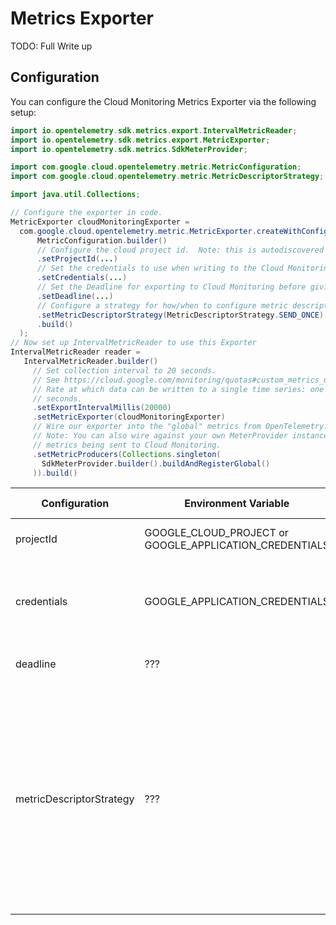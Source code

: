 # Metrics Exporter

TODO: Full Write up


## Configuration

You can configure the Cloud Monitoring Metrics Exporter via the following setup:

```java
import io.opentelemetry.sdk.metrics.export.IntervalMetricReader;
import io.opentelemetry.sdk.metrics.export.MetricExporter;
import io.opentelemetry.sdk.metrics.SdkMeterProvider;

import com.google.cloud.opentelemetry.metric.MetricConfiguration;
import com.google.cloud.opentelemetry.metric.MetricDescriptorStrategy;

import java.util.Collections;

// Configure the exporter in code.
MetricExporter cloudMonitoringExporter =
  com.google.cloud.opentelemetry.metric.MetricExporter.createWithConfiguration(
      MetricConfiguration.builder()
      // Configure the cloud project id.  Note: this is autodiscovered by default.
      .setProjectId(...)
      // Set the credentials to use when writing to the Cloud Monitoring API
      .setCredentials(...)
      // Set the Deadline for exporting to Cloud Monitoring before giving up.
      .setDeadline(...)
      // Configure a strategy for how/when to configure metric descriptors.
      .setMetricDescriptorStrategy(MetricDescriptorStrategy.SEND_ONCE)
      .build()
  );
// Now set up IntervalMetricReader to use this Exporter
IntervalMetricReader reader =
   IntervalMetricReader.builder()
     // Set collection interval to 20 seconds.
     // See https://cloud.google.com/monitoring/quotas#custom_metrics_quotas
     // Rate at which data can be written to a single time series: one point each 10
     // seconds.
     .setExportIntervalMillis(20000)
     .setMetricExporter(cloudMonitoringExporter)
     // Wire our exporter into the "global" metrics from OpenTelemetry.
     // Note: You can also wire against your own MeterProvider instance to isolate
     // metrics being sent to Cloud Monitoring.
     .setMetricProducers(Collections.singleton(
       SdkMeterProvider.builder().buildAndRegisterGlobal()
     )).build()    
```

| Configuration | Environment Variable | JVM Property | Description | Default |
| ------------- | -------------------- | ------------ | ----------- | ------- |
| projectId     | GOOGLE_CLOUD_PROJECT or GOOGLE_APPLICATION_CREDENTIALS | ??? | The cloud project id.  This is autodiscovered. | The autodiscovered value. |
| credentials | GOOGLE_APPLICATION_CREDENTIALS | N/A | Credentials to use when talking to Cloud Monitoring API. | App Engine, Cloud Sheel, GCE built-in or provided by `gcloud auth applciation-default login` |
| deadline      | ??? | ??? | The deadline limit on exprot calls to Cloud Monitoring API | 10 seconds |
| metricDescriptorStrategy | ??? | ??? | How to adapt OpenTelemetry metric defintiion into google cloud. `ALWAYS_SEND` will try to create metric descriptors on every export.  `SEND_ONCE` will try to create metric descriptors once per Java instance/classloader. `NEVER_SEND` will rely on Cloud Monitoring's auto-generated MetricDescriptors from time series. | `SEND_ONCE` |


